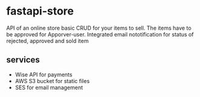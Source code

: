 # fastapi-store
API of an online store basic CRUD for your items to sell.
The items have to be approved for Apporver-user.
Integrated email nototification for status of rejected, approved and sold item

## services
- Wise API for payments
- AWS S3 bucket for static files
- SES for email management
